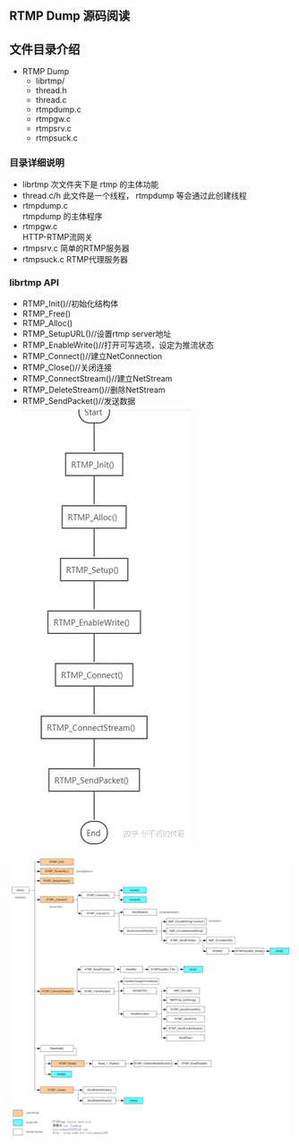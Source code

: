 ## RTMP Dump 源码阅读 

## 文件目录介绍  
- RTMP Dump  
    - librtmp/
    - thread.h
    - thread.c
    - rtmpdump.c 
    - rtmpgw.c
    - rtmpsrv.c 
    - rtmpsuck.c  

### 目录详细说明  
* librtmp 
    次文件夹下是 rtmp 的主体功能  
* thread.c/h 
    此文件是一个线程， rtmpdump 等会通过此创建线程  
* rtmpdump.c  
    rtmpdump 的主体程序  
* rtmpgw.c  
    HTTP-RTMP流网关 
* rtmpsrv.c 
    简单的RTMP服务器  
* rtmpsuck.c 
    RTMP代理服务器


 


### librtmp API 
- RTMP_Init()//初始化结构体
- RTMP_Free()
- RTMP_Alloc()
- RTMP_SetupURL()//设置rtmp server地址
- RTMP_EnableWrite()//打开可写选项，设定为推流状态
- RTMP_Connect()//建立NetConnection
- RTMP_Close()//关闭连接
- RTMP_ConnectStream()//建立NetStream
- RTMP_DeleteStream()//删除NetStream
- RTMP_SendPacket()//发送数据
![图 2](images/38b37954c2ee0fb0691fc51da3793bec3c9e456278ef0aa2cceca9f0a805a597.png)  


![图 1](images/241e2ff8be016fb0b2c063c1fec0f1336d8ea8062130ea49797e0afe1862a50e.png)  
